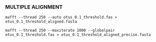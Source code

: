 ### MULTIPLE ALIGNMENT

`mafft --thread 250 --auto otus_0.1_threshold.fas > otus_0.1_threshold_aligned.fasta`  

`mafft --thread 250 --maxiterate 1000 --globalpair otus_0.1_threshold.fas > otus_0.1_threshold_aligned_precise.fasta`
